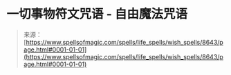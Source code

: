 <!--yml

category: 未分类

date: 2024-06-12 18:44:08

-->

# 一切事物符文咒语 - 自由魔法咒语

> 来源：[https://www.spellsofmagic.com/spells/life_spells/wish_spells/8643/page.html#0001-01-01](https://www.spellsofmagic.com/spells/life_spells/wish_spells/8643/page.html#0001-01-01)
